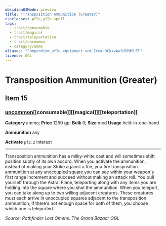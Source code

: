 ```yaml
---
obsidianUIMode: preview
title: "Transposition Ammunition (Greater)"
cssclasses: pf2e,pf2e-spell
tags:
  - trait/consumable
  - trait/magical
  - trait/teleportation
  - trait/uncommon
  - category/ammo
aliases: "Compendium.pf2e.equipment-srd.Item.9CNxvAalHBPdSUFl"
license: OGL
---
```

# Transposition Ammunition (Greater)
## Item 15
### [uncommon](uncommon "Uncommon Rarity Trait")[[consumable]][[magical]][[teleportation]]

**Category** ammo; 
**Price** 1250 gp; 
**Bulk** 0; **Size** med
**Usage** held-in-one-hand

**Ammunition** any

**Activate** `pf2:2` Interact

* * *

Transposition ammunition has a milky-white cast and will sometimes shift position subtly of its own accord. When you activate the ammunition, instead of making your Strike against a foe, you fire transposition ammunition at any unoccupied square you can see within your weapon's first range increment and succeed without making an attack roll. You pull yourself through the Astral Plane, teleporting along with any items you are holding into the square where you shot the ammunition. When you teleport, you can take along up to two willing adjacent creatures. These creatures must each arrive in unoccupied squares adjacent to the transposition ammunition; if there's not enough space for both of them, you choose which one is teleported.

*Source: Pathfinder Lost Omens: The Grand Bazaar*
*OGL*